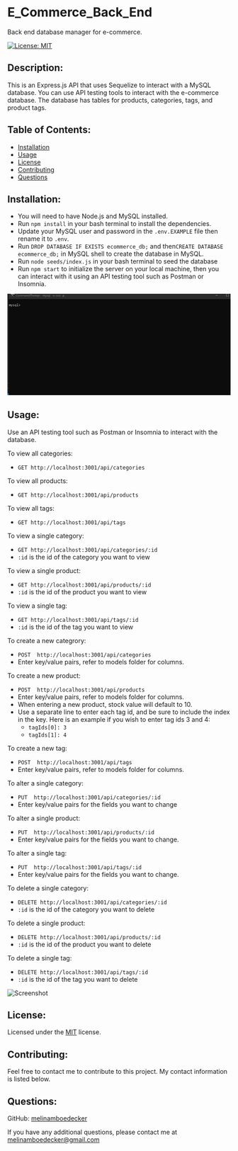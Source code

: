 # E_Commerce_Back_End
Back end database manager for e-commerce.  

[![License: MIT](https://img.shields.io/badge/License-MIT-yellow.svg)](https://opensource.org/licenses/MIT) 

## Description: 
This is an Express.js API that uses Sequelize to interact with a MySQL database. You can use API testing tools to interact with the e-commerce database. The database has tables for products, categories, tags, and product tags.

## Table of Contents: 
* [Installation](#installation)
* [Usage](#usage) 
* [License](#license) 
* [Contributing](#contributing) 
* [Questions](#questions) 

## Installation: 
* You will need to have Node.js and MySQL installed. 
* Run ```npm install``` in your bash terminal to install the dependencies.
* Update your MySQL user and password in the ``` .env.EXAMPLE ``` file then rename it to ``` .env ```. 
* Run ```DROP DATABASE IF EXISTS ecommerce_db;``` and then```CREATE DATABASE ecommerce_db;``` in MySQL shell to create the database in MySQL. 
* Run ```node seeds/index.js``` in your bash terminal to seed the database
* Run ```npm start``` to initialize the server on your local machine, then you can interact with it using an API testing tool such as Postman or Insomnia.  

![Screenshot](assets/databaseCreateSeedandStartServer.gif)

## Usage: 
  
Use an API testing tool such as Postman or Insomnia to interact with the database.  
 
To view all categories:
  * ```GET http://localhost:3001/api/categories```

To view all products:
  * ```GET http://localhost:3001/api/products```

To view all tags:
  * ```GET http://localhost:3001/api/tags```

To view a single category:
  * ```GET http://localhost:3001/api/categories/:id```
  * ```:id``` is the id of the category you want to view

To view a single product: 
  * ```GET http://localhost:3001/api/products/:id```
  * ```:id``` is the id of the product you want to view

To view a single tag:
  * ```GET http://localhost:3001/api/tags/:id```
  * ```:id``` is the id of the tag you want to view

To create a new categrory:
  * ```POST  http://localhost:3001/api/categories```
  * Enter key/value pairs, refer to models folder for columns.


To create a new product:
  * ```POST  http://localhost:3001/api/products```
  * Enter key/value pairs, refer to models folder for columns.
  * When entering a new product, stock value will default to 10.
  * Use a separate line to enter each tag id, and be sure to include the index in the key. Here is an example if you wish to enter tag ids 3 and 4:
     * ```tagIds[0]: 3```
     * ```tagIds[1]: 4```

To create a new tag:
  * ```POST  http://localhost:3001/api/tags```
  * Enter key/value pairs, refer to models folder for columns.

To alter a single category:
  * ```PUT  http://localhost:3001/api/categories/:id```
  * Enter key/value pairs for the fields you want to change

To alter a single product:
  * ```PUT  http://localhost:3001/api/products/:id```
  * Enter key/value pairs for the fields you want to change.

To alter a single tag:
  * ```PUT  http://localhost:3001/api/tags/:id```
  * Enter key/value pairs for the fields you want to change.

To delete a single category:
  * ```DELETE http://localhost:3001/api/categories/:id```
  *  ```:id``` is the id of the category you want to delete

To delete a single product:
  * ```DELETE http://localhost:3001/api/products/:id```
  *  ```:id``` is the id of the product you want to delete

To delete a single tag:
  * ```DELETE http://localhost:3001/api/tags/:id```
  *  ```:id``` is the id of the tag you want to delete

![Screenshot](assets/e_commerce_backend.gif)


## License: 
Licensed under the [MIT](https://opensource.org/licenses/MIT) license. 

## Contributing: 
Feel free to contact me to contribute to this project. My contact information is listed below.

## Questions: 
GitHub: [melinamboedecker](https://github.com/melinamboedecker) 

If you have any additional questions, please contact me at melinamboedecker@gmail.com